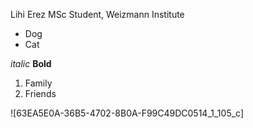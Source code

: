 Lihi Erez
MSc Student, Weizmann Institute

* Dog
* Cat

_italic_
**Bold**

1. Family
2. Friends


![63EA5E0A-36B5-4702-8B0A-F99C49DC0514_1_105_c]
